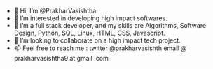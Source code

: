 - 👋 Hi, I’m @PrakharVasishtha
- 👀 I’m interested in developing high impact softwares.
- 🌱 I’m a full stack developer, and my skills are Algorithms, Software Design, Python, SQL, Linux, HTML, CSS, Javascript.
- 💞️ I’m looking to collaborate on a high impact tech project.
- 📫 Feel free to reach me : twitter @prakharvasishth email @ prakharvasishtha9 at gmail .com

<!---
PrakharVasishtha/PrakharVasishtha is a ✨ special ✨ repository because its `README.md` (this file) appears on your GitHub profile.
You can click the Preview link to take a look at your changes.
--->
